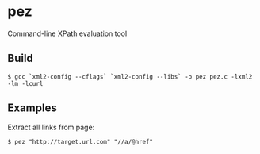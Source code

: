 pez
===

Command-line XPath evaluation tool

Build
-----

    $ gcc `xml2-config --cflags` `xml2-config --libs` -o pez pez.c -lxml2 -lm -lcurl

Examples
--------

Extract all links from page:

    $ pez "http://target.url.com" "//a/@href"

